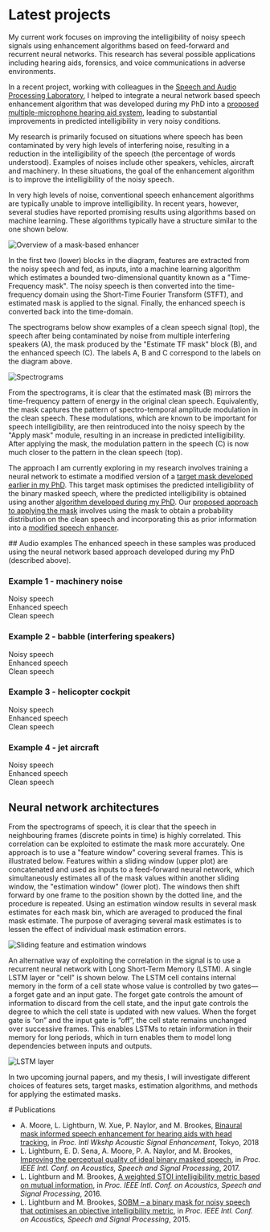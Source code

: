 # Latest projects

My current work focuses on improving the intelligibility of noisy speech signals using enhancement algorithms based on feed-forward and recurrent neural networks. This research has several possible applications including hearing aids, forensics, and voice communications in adverse environments. 

In a recent project, working with colleagues in the [Speech and Audio Processing Laboratory](https://www.commsp.ee.ic.ac.uk/~sap/), I helped to integrate a neural network based speech enhancement algorithm that was developed during my PhD into a [proposed multiple-microphone hearing aid system](https://ieeexplore.ieee.org/document/8521361), leading to substantial improvements in predicted intelligibility in very noisy conditions.

My research is primarily focused on situations where speech has been contaminated by very high levels of interfering noise, resulting in a reduction in the intelligibility of the speech (the percentage of words understood). Examples of noises include other speakers, vehicles, aircraft and machinery. In these situations, the goal of the enhancement algorithm is to improve the intelligibility of the noisy speech.

In very high levels of noise, conventional speech enhancement algorithms are typically unable to improve intelligibility. In recent years, however, several studies have reported promising results using algorithms based on machine learning. These algorithms typically have a structure similar to the one shown below. 

![Overview of a mask-based enhancer](https://leolightburn.github.io/diagrambinarymaskestimator.png)

In the first two (lower) blocks in the diagram, features are extracted from the noisy speech and fed, as inputs, into a machine learning algorithm which estimates a bounded two-dimensional quantity known as a "Time-Frequency mask". The noisy speech is then converted into the time-frequency domain using the Short-Time Fourier Transform (STFT), and estimated mask is applied to the signal. Finally, the enhanced speech is converted back into the time-domain. 

The spectrograms below show examples of a clean speech signal (top), the speech after being contaminated by noise from multiple interfering speakers (A), the mask produced by the "Estimate TF mask" block (B), and the enhanced speech (C). The labels A, B and C correspond to the labels on the diagram above.

![Spectrograms](https://leolightburn.github.io/SpectrogramsMaskedSpeech.png)

From the spectrograms, it is clear that the estimated mask (B) mirrors the time-frequency pattern of energy in the original clean speech.  Equivalently, the mask captures the pattern of spectro-temporal amplitude modulation in the clean speech. These modulations, which are known to be important for speech intelligibility, are then reintroduced into the noisy speech by the "Apply mask" module, resulting in an increase in predicted intelligibility. After applying the mask, the modulation pattern in the speech (C) is now much closer to the pattern in the clean speech (top).

The approach I am currently exploring in my research involves training a neural network to estimate a modified version of a [target mask developed earlier in my PhD](https://ieeexplore.ieee.org/document/7178938). This target mask optimises the predicted intelligibility of the binary masked speech, where the predicted intelligibility is obtained using another [algorithm developed during my PhD](https://ieeexplore.ieee.org/abstract/document/7472702). Our [proposed approach to applying the mask](https://ieeexplore.ieee.org/document/7952238) involves using the mask to obtain a probability distribution on the clean speech and incorporating this as prior information into a [modified speech enhancer](https://ieeexplore.ieee.org/document/1001645). 


<div id="div_audio"></div>
## Audio examples
The enhanced speech in these samples was produced using the neural network based approach developed during my PhD (described above). 

<p>
<H3>Example 1 - machinery noise</H3>
Noisy speech
<audio preload="auto">
    <source src="/mp3 files/noisy1.mp3">
</audio><br>
Enhanced speech
<audio preload="auto">
    <source src="/mp3 files/MMSEMA1.mp3">
</audio><br>
Clean speech
<audio preload="auto">
    <source src="/mp3 files/clean1.mp3">
</audio><br>
</p>

<p>
<H3>Example 2 - babble (interfering speakers)</H3>
Noisy speech
<audio preload="auto">
    <source src="/mp3 files/noisy2.mp3">
</audio><br>
Enhanced speech
<audio preload="auto">
    <source src="/mp3 files/MMSEMA2.mp3">
</audio><br>
Clean speech
<audio preload="auto">
    <source src="/mp3 files/clean2.mp3">
</audio><br>
</p>

<p>
<H3>Example 3 - helicopter cockpit</H3>
Noisy speech
<audio preload="auto">
    <source src="/mp3 files/noisy3.mp3">
</audio><br>
Enhanced speech
<audio preload="auto">
    <source src="/mp3 files/MMSEMA3.mp3">
</audio><br>
Clean speech
<audio preload="auto">
    <source src="/mp3 files/clean3.mp3">
</audio><br>
</p>

<p>
<H3>Example 4 - jet aircraft</H3>
Noisy speech
<audio preload="auto">
    <source src="/mp3 files/noisy4.mp3">
</audio><br>
Enhanced speech
<audio preload="auto">
    <source src="/mp3 files/MMSEMA4.mp3">
</audio><br>
Clean speech
<audio preload="auto">
    <source src="/mp3 files/clean4.mp3">
</audio><br>
</p>


## Neural network architectures 
From the spectrograms of speech, it is clear that the speech in neighbouring frames (discrete points in time) is highly correlated. This correlation can be exploited to estimate the mask more accurately. One approach is to use a "feature window" covering several frames. This is illustrated below. Features within a sliding window (upper plot) are concatenated and used as inputs to a feed-forward neural network, which simultaneously estimates all of the mask values within another sliding window, the "estimation window" (lower plot). The windows then shift forward by one frame to the position shown by the dotted line, and the procedure is repeated. Using an estimation window results in several mask estimates for each mask bin, which are averaged to produced the final mask estimate. The purpose of averaging several mask estimates is to lessen the effect of individual mask estimation errors.

![Sliding feature and estimation windows](https://leolightburn.github.io/slidingfeatureestimationwindow.jpg)

An alternative way of exploiting the correlation in the signal is to use a recurrent neural network with Long Short-Term Memory (LSTM). A single LSTM layer or "cell" is shown below. The LSTM cell contains internal memory in the form of a cell state whose value is controlled by two gates—a forget gate and an input gate. The forget gate controls the amount of information to discard from the cell state, and the input gate controls the degree to which the cell state is updated with new values. When the forget gate is “on” and the input gate is “off”, the cell state remains unchanged over successive frames. This enables LSTMs to retain information in their memory for long periods, which in turn enables them to model long dependencies between inputs and outputs. 

![LSTM layer](https://leolightburn.github.io/LSTMlayer.JPG)

In two upcoming journal papers, and my thesis, I will investigate different choices of features sets, target masks, estimation algorithms, and methods for applying the estimated masks.

<div id="div_1"></div>
# Publications

* A. Moore, L. Lightburn, W. Xue, P. Naylor, and M. Brookes, [Binaural mask informed speech enhancement for hearing aids with head tracking](https://ieeexplore.ieee.org/document/8521361), in *Proc. Intl Wkshp Acoustic Signal Enhancement*, Tokyo, 2018
* L. Lightburn, E. D. Sena, A. Moore, P. A. Naylor, and M. Brookes, [Improving the perceptual quality of ideal binary masked speech](https://ieeexplore.ieee.org/document/7952238), in *Proc. IEEE Intl. Conf. on Acoustics, Speech and Signal Processing*, 2017.
* L. Lightburn and M. Brookes, [A weighted STOI intelligibility metric based on mutual information](https://ieeexplore.ieee.org/abstract/document/7472702), in *Proc. IEEE Intl. Conf. on Acoustics, Speech and Signal Processing*, 2016.
* L. Lightburn and M. Brookes, [SOBM – a binary mask for noisy speech that optimises an objective intelligibility metric](https://ieeexplore.ieee.org/abstract/document/7178938), in *Proc. IEEE Intl. Conf. on Acoustics, Speech and Signal Processing*, 2015.
